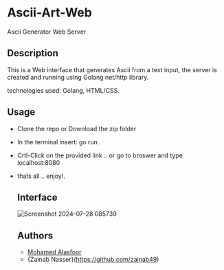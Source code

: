 # Ascii-Art-Web
Ascii Generator Web Server

## Description

This is a Web interface that generates Ascii from a text input, the server is created and running using Golang net/http library.

technologies used: Golang, HTML/CSS.

## Usage
- Clone the repo or Download the zip folder
- In the terminal insert: go run .
- Crtl-Click on the provided link .. or go to broswer and type localhost:8080
- thats all .. enjoy!.

  ## Interface

  ![Screenshot 2024-07-28 085739](https://github.com/user-attachments/assets/859365ee-895b-49cc-9dd6-1d10276dea4a)

  ## Authors
  
  - [Mohamed Alasfoor](https://github.com/Mohamed-Alasfoor)
  - {Zainab Nasser}(https://github.com/zainab49)
